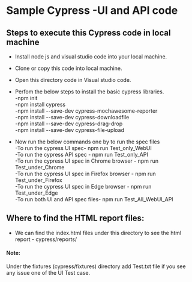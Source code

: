 # Sample Cypress -UI and API code

## Steps to execute this Cypress code in local machine
- Install node js and visual studio code into your local machine.
- Clone or copy this code into local machine.
- Open this directory code in Visual studio code.
- Perfom the below steps to install the basic cypress libraries.\
-npm init\
-npm install cypress\
-npm install --save-dev cypress-mochawesome-reporter\
-npm install  --save-dev cypress-downloadfile\
-npm install --save-dev cypress-drag-drop\
-npm install --save-dev cypress-file-upload

-  Now run the below commands one by to run the spec files\
-To run the cypress UI spec- npm run Test_only_WebUI\
-To run the cypress API spec - npm run Test_only_API\
-To run the cypress UI spec in Chrome browser - npm run Test_under_Chrome\
-To run the cypress UI spec in Firefox browser - npm run Test_under_Firefox\
-To run the cypress UI spec in Edge browser - npm run Test_under_Edge\
-To run both UI and API spec files- npm run Test_All_WebUI_API

## Where to find the HTML report files:
-  We can find the index.html files under this directory to see the html report - cypress/reports/

#### Note:
Under the fixtures (cypress/fixtures) directory add Test.txt file if you see any issue one of the UI Test case.


